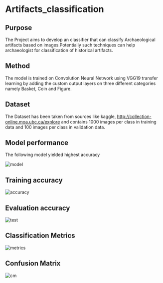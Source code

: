 # Artifacts_classification

## Purpose
The Project aims to develop an classifier that can classify Archaeological artifacts based on images.Potentially such techniques can help archaeologist for classification 
of historical artifacts.

## Method
The model is trained on Convolution Neural Network using VGG19 transfer learning by adding the custom output layers on three different categories namely Basket, Coin and Figure.

## Dataset
The Dataset has been taken from sources like kaggle, http://collection-online.moa.ubc.ca/explore and contains 1000 images per class 
in training data and 100 images per class in validation data.

## Model performance
The following model yielded highest accuracy

![model](https://user-images.githubusercontent.com/62538088/98266371-3e02ad00-1fb0-11eb-92b2-833e3e0d3834.png)

## Training accuracy

![accuracy](https://user-images.githubusercontent.com/62538088/98266594-8326df00-1fb0-11eb-9fa7-90c02d98f704.jpg)

## Evaluation accuracy

![test](https://user-images.githubusercontent.com/62538088/98266669-95a11880-1fb0-11eb-8032-7016a2df780b.jpg)

## Classification Metrics

![metrics](https://user-images.githubusercontent.com/62538088/98266800-b6696e00-1fb0-11eb-94c5-0e51d3f68266.jpg)

## Confusion Matrix
![cm](https://user-images.githubusercontent.com/62538088/98266868-cc772e80-1fb0-11eb-8059-7f1793e6c785.jpg)

